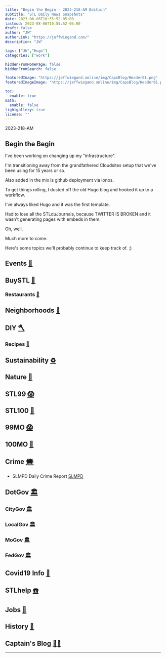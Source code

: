 ```yaml
---
title: "Begin the Begin - 2023-218-AM Edition"
subtitle: "STL Daily News Snapshots"
date: 2023-08-06T10:55:52-05:00
lastmod: 2023-08-06T10:55:52-05:00
draft: false
author: "JW"
authorLink: "https://jeffwiegand.com/"
description: "JW"

tags: ["JW","Hugo"]
categories: ["work"]

hiddenFromHomePage: false
hiddenFromSearch: false

featuredImage: "https://jeffwiegand.online/img/CapsBlog/Header01.png"
featuredImageImage: "https://jeffwiegand.online/img/CapsBlog/Header01.png"

toc:
  enable: true
math:
  enable: false
lightgallery: true
license: ""
---
```


2023-218-AM

## Begin the Begin

I've been working on changing up my "infrastructure".

I'm transitioning away from the grandfathered Cloudsites setup that we've been using for 15 years or so.

Also added in the mix is github deployment via ionos.

To get things rolling, I dusted off the old Hugo blog and hooked it up to a workflow.

I've always liked Hugo and it was the first template.

Had to lose all the STLduJournals, because TWITTER IS BROKEN and it wasn't generating pages with embeds in them.

Oh, well.

Much more to come.

Here's some topics we'll probably continue to keep track of. ;)


<!--more-->

## Events [📆](https://stlouist.com/STLevents)
## BuySTL [👜](https://stlouist.com/bUySTL)
### Restaurants [🍲](https://stlouist.com/bUySTL/restaurants)
## Neighborhoods [🏡](https://stlouist.com/g2g2/neighborhoods)
## DIY [🪓](https://stlouist.com/DIY)
### Recipes [📇](https://stlouist.com/recipes)
## Sustainability [♻️](https://stlouist.com/sustainability)
## Nature [🦝](https://stlouist.com/node/16389)
## STL99 [😱](https://stlouist.com/STL99)
## STL100 [💯](https://stlouist.com/STL100)
## 99MO [😱](https://stlouist.com/99MO)
## 100MO [💯](https://stlouist.com/100MO)
## Crime [🗯](https://stlouist.com/crime)
* SLMPD Daily Crime Report [SLMPD](https://www.slmpd.org/DCAHReport.shtml)
## DotGov [🏛](https://stlouist.com/DotGov)
### CityGov [🏛](https://stlouist.com/CityGov)
### LocalGov [🏛](https://stlouist.com/OpenGov)
### MoGov [🏛](https://stlouist.com/MoLeg)
### FedGov [🏛](https://stlouist.com/OpenGov)
## Covid19 Info [🦠](https://stlouist.com/Covid19)
## STLhelp [☎️](https://stlouist.com/STLhelp)
## Jobs [📄](https://stlouist.com/STLhelp/jobs)
## History [🦕](https://stlouist.com/History)
## Captain's Blog [🏴‍☠️](https://stlouist.com/CapsBlog)

----



